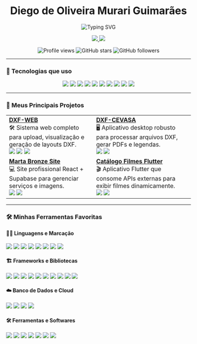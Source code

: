 <h1 align="center"> Diego de Oliveira Murari Guimarães </h1>

<p align="center">
  <img src="https://readme-typing-svg.demolab.com?font=Fira+Code&weight=600&size=24&pause=1000&color=F75590&center=true&vCenter=true&width=435&lines=Desenvolvedor+Full+Stack;Futuro+Engenheiro+de+Software;Apaixonado+por+tecnologia" alt="Typing SVG" />
</p>

<p align="center">
  <a href="https://www.linkedin.com/in/diegomurari/">
    <img src="https://img.shields.io/badge/-LinkedIn-0A66C2?logo=linkedin&logoColor=white&style=for-the-badge" />
  </a>
  <a href="https://github.com/DiegoMurari">
    <img src="https://img.shields.io/badge/-GitHub-181717?logo=github&logoColor=white&style=for-the-badge" />
  </a>
</p>

<p align="center">
  <img src="https://komarev.com/ghpvc/?username=DiegoMurari&style=for-the-badge" alt="Profile views" />
  <img src="https://img.shields.io/github/stars/DiegoMurari?style=for-the-badge" alt="GitHub stars" />
  <img src="https://img.shields.io/github/followers/DiegoMurari?style=for-the-badge" alt="GitHub followers" />
</p>

---

### 🚀 Tecnologias que uso

<p align="center">
  <!-- Linguagens -->
  <img src="https://img.shields.io/badge/-JavaScript-F7DF1E?logo=javascript&logoColor=black&style=for-the-badge" />
  <img src="https://img.shields.io/badge/-TypeScript-3178C6?logo=typescript&logoColor=white&style=for-the-badge" />
  <img src="https://img.shields.io/badge/-Python-3776AB?logo=python&logoColor=white&style=for-the-badge" />

  <!-- Frameworks -->
  <img src="https://img.shields.io/badge/-React-61DAFB?logo=react&logoColor=black&style=for-the-badge" />
  <img src="https://img.shields.io/badge/-Flutter-02569B?logo=flutter&logoColor=white&style=for-the-badge" />
  <img src="https://img.shields.io/badge/-FastAPI-009688?logo=fastapi&logoColor=white&style=for-the-badge" />
  <img src="https://img.shields.io/badge/-Node.js-339933?logo=nodedotjs&logoColor=white&style=for-the-badge" />

  <!-- Ferramentas -->
  <img src="https://img.shields.io/badge/-Git-F05032?logo=git&logoColor=white&style=for-the-badge" />
  <img src="https://img.shields.io/badge/-Docker-2496ED?logo=docker&logoColor=white&style=for-the-badge" />
  <img src="https://img.shields.io/badge/-PostgreSQL-4169E1?logo=postgresql&logoColor=white&style=for-the-badge" />
</p>

---

### 🌟 Meus Principais Projetos

<table>
  <tr>
    <td>
      <b><a href="https://github.com/DiegoMurari/dxf-web">DXF-WEB</a></b><br>
      🛠 Sistema web completo para upload, visualização e geração de layouts DXF.<br>
      <img src="https://img.shields.io/badge/React-blue?logo=react&style=flat" />
      <img src="https://img.shields.io/badge/FastAPI-teal?logo=fastapi&style=flat" />
      <img src="https://img.shields.io/badge/Supabase-green?logo=supabase&style=flat" />
    </td>
    <td>
      <b><a href="https://github.com/DiegoMurari/dxf-cevasa">DXF-CEVASA</a></b><br>
      🖥 Aplicativo desktop robusto para processar arquivos DXF, gerar PDFs e legendas.<br>
      <img src="https://img.shields.io/badge/Python-blue?logo=python&style=flat" />
      <img src="https://img.shields.io/badge/PySide6-purple?logo=qt&style=flat" />
    </td>
  </tr>
  <tr>
    <td>
      <b><a href="https://github.com/DiegoMurari/marta-bronze">Marta Bronze Site</a></b><br>
      💻 Site profissional React + Supabase para gerenciar serviços e imagens.<br>
      <img src="https://img.shields.io/badge/React-blue?logo=react&style=flat" />
      <img src="https://img.shields.io/badge/Supabase-green?logo=supabase&style=flat" />
    </td>
    <td>
      <b><a href="https://github.com/DiegoMurari/Catalogo-Filmes-Flutter">Catálogo Filmes Flutter</a></b><br>
      🎬 Aplicativo Flutter que consome APIs externas para exibir filmes dinamicamente.<br>
      <img src="https://img.shields.io/badge/Flutter-blue?logo=flutter&style=flat" />
      <img src="https://img.shields.io/badge/API-yellow?style=flat" />
    </td>
  </tr>
</table>

---

### 🛠️ Minhas Ferramentas Favoritas

#### 👨‍💻 Linguagens e Marcação
<p>
  <img src="https://img.shields.io/badge/-JavaScript-F7DF1E?logo=javascript&logoColor=black&style=flat" />
  <img src="https://img.shields.io/badge/-TypeScript-3178C6?logo=typescript&logoColor=white&style=flat" />
  <img src="https://img.shields.io/badge/-Python-3776AB?logo=python&logoColor=white&style=flat" />
  <img src="https://img.shields.io/badge/-Dart-0175C2?logo=dart&logoColor=white&style=flat" />
  <img src="https://img.shields.io/badge/-HTML5-E34F26?logo=html5&logoColor=white&style=flat" />
  <img src="https://img.shields.io/badge/-CSS3-1572B6?logo=css3&logoColor=white&style=flat" />
  <img src="https://img.shields.io/badge/-C-00599C?logo=c&logoColor=white&style=flat" />
  <img src="https://img.shields.io/badge/-C%2B%2B-00599C?logo=c%2B%2B&logoColor=white&style=flat" />
</p>

#### 🏗️ Frameworks e Bibliotecas
<p>
  <img src="https://img.shields.io/badge/-React-61DAFB?logo=react&logoColor=black&style=flat" />
  <img src="https://img.shields.io/badge/-Next.js-000000?logo=nextdotjs&logoColor=white&style=flat" />
  <img src="https://img.shields.io/badge/-Flutter-02569B?logo=flutter&logoColor=white&style=flat" />
  <img src="https://img.shields.io/badge/-FastAPI-009688?logo=fastapi&logoColor=white&style=flat" />
  <img src="https://img.shields.io/badge/-Node.js-339933?logo=nodedotjs&logoColor=white&style=flat" />
  <img src="https://img.shields.io/badge/-Supabase-3ECF8E?logo=supabase&logoColor=white&style=flat" />
  <img src="https://img.shields.io/badge/-Express.js-000000?logo=express&logoColor=white&style=flat" />
  <img src="https://img.shields.io/badge/-Tkinter-FF6F00?logo=python&logoColor=white&style=flat" />
  <img src="https://img.shields.io/badge/-PySide6-41CD52?logo=qt&logoColor=white&style=flat" />
  <img src="https://img.shields.io/badge/-Bootstrap-7952B3?logo=bootstrap&logoColor=white&style=flat" />
</p>

#### ☁️ Banco de Dados e Cloud
<p>
  <img src="https://img.shields.io/badge/-PostgreSQL-4169E1?logo=postgresql&logoColor=white&style=flat" />
  <img src="https://img.shields.io/badge/-SQLite-003B57?logo=sqlite&logoColor=white&style=flat" />
  <img src="https://img.shields.io/badge/-MongoDB-47A248?logo=mongodb&logoColor=white&style=flat" />
  <img src="https://img.shields.io/badge/-Firebase-FFCA28?logo=firebase&logoColor=black&style=flat" />
</p>

#### 🛠️ Ferramentas e Softwares
<p>
  <img src="https://img.shields.io/badge/-Git-F05032?logo=git&logoColor=white&style=flat" />
  <img src="https://img.shields.io/badge/-GitHub-181717?logo=github&logoColor=white&style=flat" />
  <img src="https://img.shields.io/badge/-VSCode-007ACC?logo=visualstudiocode&logoColor=white&style=flat" />
  <img src="https://img.shields.io/badge/-Vercel-000000?logo=vercel&logoColor=white&style=flat" />
  <img src="https://img.shields.io/badge/-Figma-F24E1E?logo=figma&logoColor=white&style=flat" />
  <img src="https://img.shields.io/badge/-Postman-FF6C37?logo=postman&logoColor=white&style=flat" />
  <img src="https://img.shields.io/badge/-Jupyter-F37626?logo=jupyter&logoColor=white&style=flat" />
</p>

